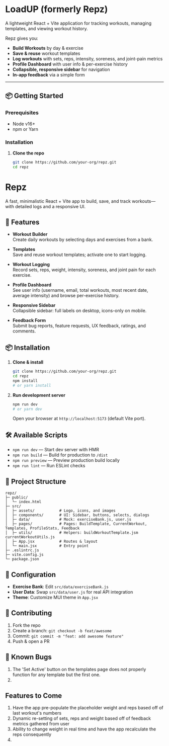 # LoadUP (formerly Repz)

A lightweight React + Vite application for tracking workouts, managing templates, and viewing workout history. 

Repz gives you:

- **Build Workouts** by day & exercise  
- **Save & reuse** workout templates  
- **Log workouts** with sets, reps, intensity, soreness, and joint-pain metrics  
- **Profile Dashboard** with user info & per-exercise history  
- **Collapsible, responsive sidebar** for navigation  
- **In-app feedback** via a simple form  

---

## 📦 Getting Started

### Prerequisites

- Node v16+  
- npm or Yarn  

### Installation

1. **Clone the repo**  
   ```bash
   git clone https://github.com/your-org/repz.git
   cd repz
# Repz

A fast, minimalistic React + Vite app to build, save, and track workouts—with detailed logs and a responsive UI.

## 🚀 Features

- **Workout Builder**  
  Create daily workouts by selecting days and exercises from a bank.

- **Templates**  
  Save and reuse workout templates; activate one to start logging.

- **Workout Logging**  
  Record sets, reps, weight, intensity, soreness, and joint pain for each exercise.

- **Profile Dashboard**  
  See user info (username, email, total workouts, most recent date, average intensity) and browse per-exercise history.

- **Responsive Sidebar**  
  Collapsible sidebar: full labels on desktop, icons-only on mobile.

- **Feedback Form**  
  Submit bug reports, feature requests, UX feedback, ratings, and comments.

## 📦 Installation

1. **Clone & install**  
   ```bash
   git clone https://github.com/your-org/repz.git
   cd repz
   npm install
   # or yarn install
   ```

2. **Run development server**  
   ```bash
   npm run dev
   # or yarn dev
   ```
   Open your browser at `http://localhost:5173` (default Vite port).

## 🛠 Available Scripts

- `npm run dev` — Start dev server with HMR  
- `npm run build` — Build for production to `/dist`  
- `npm run preview` — Preview production build locally  
- `npm run lint` — Run ESLint checks

## 📂 Project Structure

```
repz/
├─ public/              
│  └─ index.html        
├─ src/
│  ├─ assets/           # Logo, icons, and images
│  ├─ components/       # UI: Sidebar, buttons, selects, dialogs
│  ├─ data/             # Mock: exerciseBank.js, user.js
│  ├─ pages/            # Pages: BuildTemplate, CurrentWorkout, Templates, ProfileStats, Feedback
│  ├─ utils/            # Helpers: buildWorkoutTemplate.jsm currentWorkoutUtils.js
│  ├─ App.jsx           # Routes & layout
│  └─ main.jsx          # Entry point
├─ .eslintrc.js         
├─ vite.config.js       
└─ package.json         
```

## 🔧 Configuration

- **Exercise Bank**: Edit `src/data/exerciseBank.js`  
- **User Data**: Swap `src/data/user.js` for real API integration  
- **Theme**: Customize MUI theme in `App.jsx`

## 🤝 Contributing

1. Fork the repo  
2. Create a branch: `git checkout -b feat/awesome`  
3. Commit: `git commit -m "feat: add awesome feature"`  
4. Push & open a PR



## 🐛 Known Bugs

1. The 'Set Active' button on the templates page does not properly function for any template but the first one.
2. 


## Features to Come

1. Have the app pre-populate the placeholder weight and reps based off of last workout's numbers
2. Dynamic re-setting of sets, reps and weight based off of feedback metrics gathered from user
3. Ability to change weight in real time and have the app recalculate the reps consequently
4. 
